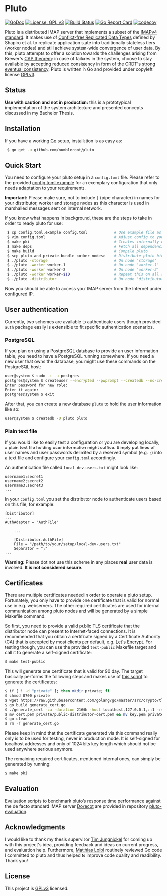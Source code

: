 # Pluto

[![GoDoc](https://godoc.org/github.com/numbleroot/pluto?status.svg)](https://godoc.org/github.com/numbleroot/pluto) [![License: GPL v3](https://img.shields.io/badge/license-GPL%20v3-blue.svg)](https://github.com/numbleroot/pluto/blob/master/LICENSE) [![Build Status](https://travis-ci.org/numbleroot/pluto.svg?branch=master)](https://travis-ci.org/numbleroot/pluto) [![Go Report Card](https://goreportcard.com/badge/github.com/numbleroot/pluto)](https://goreportcard.com/report/github.com/numbleroot/pluto) [![codecov](https://codecov.io/gh/numbleroot/pluto/branch/master/graph/badge.svg)](https://codecov.io/gh/numbleroot/pluto)

Pluto is a distributed IMAP server that implements a subset of the [IMAPv4 standard](https://tools.ietf.org/html/rfc3501). It makes use of [Conflict-free Replicated Data Types](https://en.wikipedia.org/wiki/Conflict-free_replicated_data_type) defined by Shapiro et al. to replicate application state into traditionally stateless tiers (worker nodes) and still achieve system-wide convergence of user data. By this, pluto attempts to offer a solution towards the challenges arising from Brewer's [CAP theorem](https://en.wikipedia.org/wiki/CAP_theorem): in case of failures in the system, choose to stay available by accepting reduced consistency in form of the CRDT's [strong eventual consistency](https://en.wikipedia.org/wiki/Eventual_consistency#Strong_eventual_consistency). Pluto is written in Go and provided under copyleft license [GPLv3](https://github.com/numbleroot/pluto/blob/master/LICENSE).


## Status

**Use with caution and not in production:** this is a prototypical implementation of the system architecture and presented concepts discussed in my Bachelor Thesis.


## Installation

If you have a working [Go](https://golang.org/) setup, installation is as easy as:

```bash
 $ go get -u github.com/numbleroot/pluto
```


## Quick Start

You need to configure your pluto setup in a `config.toml` file. Please refer to the provided [config.toml.example](https://github.com/numbleroot/pluto/blob/master/config.toml.example) for an exemplary configuration that only needs adaptation to your requirements.

**Important:** Please make sure, not to include `|` (pipe character) in names for your distributor, worker and storage nodes as this character is used in marshalled messages sent on internal network.

If you know what happens in background, these are the steps to take in order to ready pluto for use:

```bash
 $ cp config.toml.example config.toml            # Use example file as basis for your config file
 $ vim config.toml                               # Adjust config to your setup and needs
 $ make pki                                      # Creates internally used system of certificates
 $ make deps                                     # Fetch all dependencies
 $ make build                                    # Compile pluto
 $ scp pluto-and-private-bundle <other nodes>    # Distribute pluto binary to other network nodes
 $ ./pluto -storage                              # On node 'storage'
 $ ./pluto -worker worker-1                      # On node 'worker-1'
 $ ./pluto -worker worker-2                      # On node 'worker-2'
 $ ./pluto -worker worker-$ID                    # Repeat this on all remaining worker nodes
 $ ./pluto -distributor                          # On node 'distributor'
```

Now you should be able to access your IMAP server from the Internet under configured IP.


## User authentication

Currently, two schemes are available to authenticate users though provided `auth` package easily is extensible to fit specific authentication scenarios.


### PostgreSQL

If you plan on using a PostgreSQL database to provide an user information table, you need to have a PostgreSQL running somewhere. If you need a new user that owns the database, you might use these commands on the PostgreSQL host:

```bash
user@system $ sudo -i -u postgres
postgres@system $ createuser --encrypted --pwprompt --createdb --no-createrole --no-superuser pluto
Enter password for new role:
Enter it again:
postgres@system $ exit
```

After that, you can create a new database `pluto` to hold the user information like so:

```bash
user@system $ createdb -U pluto pluto
```


### Plain text file

If you would like to easily test a configuration or you are developing locally, a plain text file holding user information might suffice. Simply put lines of user names and user passwords delimited by a reserved symbol (e.g. `;`) into a text file and configure your `config.toml` accordingly.

An authentication file called `local-dev-users.txt` might look like:

```
username1;secret1
username2;secret2
username3;secret3
...
```

In your `config.toml` you set the distributor node to authenticate users based on this file, for example:

```
[Distributor]
...
AuthAdapter = "AuthFile"

    ...

    [Distributor.AuthFile]
    File = "/path/to/your/setup/local-dev-users.txt"
    Separator = ";"
...
```

**Warning:** Please dot not use this scheme in any places **real** user data is involved. **It is not considered secure.**


## Certificates

There are multiple certificates needed in order to operate a pluto setup. Fortunately, you only have to provide one certificate that is valid for normal use in e.g. webservers. The other required certificates are used for internal communication among pluto nodes and will be generated by a simple Makefile command.

So first, you need to provide a valid public TLS certificate that the distributor node can present to Internet-faced connections. It is recommended that you obtain a certificate signed by a Certificate Authority (CA) that is accepted by most clients per default, e.g. [Let's Encrypt](https://letsencrypt.org/). For testing though, you can use the provided `test-public` Makefile target and call it to generate a self-signed certificate:

```bash
$ make test-public
```

This will generate one certificate that is valid for 90 day. The target basically performs the following steps and makes use of [this script](https://github.com/golang/go/blob/master/src/crypto/tls/generate_cert.go) to generate the certificates:

```bash
$ if [ ! -d "private" ]; then mkdir private; fi
$ chmod 0700 private
$ wget https://raw.githubusercontent.com/golang/go/master/src/crypto/tls/generate_cert.go
$ go build generate_cert.go
$ ./generate_cert -ca -duration 2160h -host localhost,127.0.0.1,::1 -rsa-bits 1024
$ mv cert.pem private/public-distributor-cert.pem && mv key.pem private/public-distributor-key.pem
$ go clean
$ rm -f generate_cert.go
```

Please keep in mind that the certificate generated via this command really only is to be used for testing, never in production mode. It is self-signed for localhost addresses and only of 1024 bits key length which should not be used anywhere serious anymore.

The remaining required certificates, mentioned internal ones, can simply be generated by running:

```bash
$ make pki
```


## Evaluation

Evaluation scripts to benchmark pluto's response time performance against the de facto standard IMAP server [Dovecot](https://www.dovecot.org/) are provided in repository [pluto-evaluation](https://github.com/numbleroot/pluto-evaluation).


## Acknowledgments

I would like to thank my thesis supervisor [Tim Jungnickel](https://github.com/TimJuni) for coming up with this project's idea, providing feedback and ideas on current progress, and evaluation help. Furthermore, [Matthias Loibl](https://github.com/MetalMatze) routinely reviewed Go code I committed to pluto and thus helped to improve code quality and readibility. Thank you!


## License

This project is [GPLv3](https://github.com/numbleroot/pluto/blob/master/LICENSE) licensed.